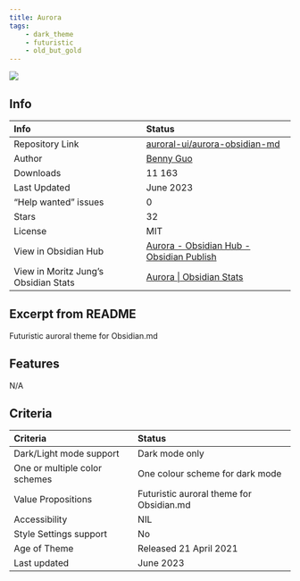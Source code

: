 ```yaml
---
title: Aurora
tags:
    - dark_theme
    - futuristic
    - old_but_gold
---
```


<img src="https://raw.githubusercontent.com/auroral-ui/aurora-obsidian-md/refs/heads/main/screenshots/screenshot-1.png">

## Info
| Info | Status |
| :---- | :---- |
| Repository Link | [auroral-ui/aurora-obsidian-md](https://github.com/auroral-ui/aurora-obsidian-md) |
| Author | [Benny Guo](https://github.com/bennyxguo/) |
| Downloads | 11 163 |
| Last Updated | June 2023 |
| “Help wanted” issues | 0 |
| Stars | 32 |
| License | MIT |
| View in Obsidian Hub | [Aurora \- Obsidian Hub \- Obsidian Publish](https://publish.obsidian.md/hub/02+-+Community+Expansions/02.05+All+Community+Expansions/Themes/Aurora) |
| View in Moritz Jung’s Obsidian Stats | [Aurora \| Obsidian Stats](https://www.moritzjung.dev/obsidian-stats/themes/aurora/) |

## Excerpt from README
Futuristic auroral theme for Obsidian.md

## Features
N/A

## Criteria
| Criteria | Status | 
| :---- | :---- | 
| Dark/Light mode support | Dark mode only | 
| One or multiple color schemes | One colour scheme for dark mode | 
| Value Propositions | Futuristic auroral theme for Obsidian.md | 
| Accessibility | NIL | 
| Style Settings support | No | 
| Age of Theme | Released 21 April 2021 | 
| Last updated | June 2023 | 